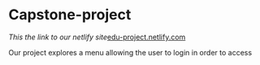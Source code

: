 # Capstone-project
*This the link to our netlify site*[edu-project.netlify.com](https://edu-project.netlify.com/)

Our project explores a menu allowing the user to login in order to access 
